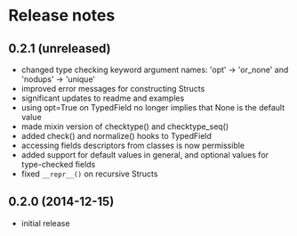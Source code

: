 # Release notes

## 0.2.1 (unreleased)

- changed type checking keyword argument names: 'opt' -> 'or_none'
  and 'nodups' -> 'unique'
- improved error messages for constructing Structs
- significant updates to readme and examples
- using opt=True on TypedField no longer implies that None is
  the default value
- made mixin version of checktype() and checktype_seq()
- added check() and normalize() hooks to TypedField
- accessing fields descriptors from classes is now permissible
- added support for default values in general, and optional values
  for type-checked fields
- fixed `__repr__()` on recursive Structs

## 0.2.0 (2014-12-15)

- initial release
